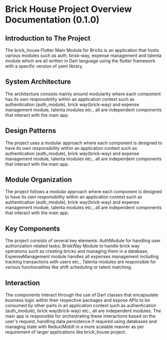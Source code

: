 # Brick House Project Overview Documentation (0.1.0) #
## Introduction to The Project ##  
The brick_house Flutter Main Module for Bricks is an application that hosts various modules such as auth, brisk-way, expense management and talenta module which are all written in Dart language using the flutter framework with a specific version of yaml library. 

## System Architecture ##  
The architecture consists mainly around modularity where each component has its own responsibility within an application context such as authentication (auth_module), brick way(brick-way) and expense management module, talenta modules etc., all are independent components that interact with the main app. 

## Design Patterns ##  
The project uses a modular approach where each component is designed to have its own responsibility within an application context such as authentication (auth_module), brick way(brick-way) and expense management module, talenta modules etc., all are independent components that interact with the main app. 

## Module Organization ##  
The project follows a modular approach where each component is designed to have its own responsibility within an application context such as authentication (auth_module), brick way(brick-way) and expense management module, talenta modules etc., all are independent components that interact with the main app. 

## Key Components ##  
The project consists of several key elements: AuthModule for handling user authorization related tasks; BriskWay Module to handle brick way operations such as creating bricks and managing them in a database, ExpenseManagement module handles all expenses management including tracking transactions with users etc., Talenta modules are responsible for various functionalities like shift scheduling or talent matching.
  
## Interaction ## 
The components interact through the use of Dart classes that encapsulate business logic within their respective packages and expose APIs to be consumed by other parts in an application context such as authentication (auth_module), brick way(brick-way) etc., all are independent modules. The main app is responsible for orchestrating these interactions based on the user's request, handling data persistence if required using databases and managing state with Redux/MobX in a more scalable manner as per requirement of larger applications like brick_house project.
